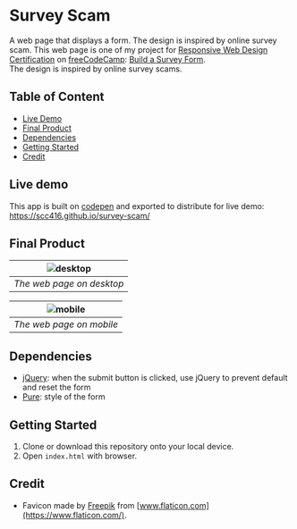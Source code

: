 # Survey Scam

A web page that displays a form. The design is inspired by online survey scam.
This web page is one of my project for [Responsive Web Design Certification](https://www.freecodecamp.org/learn/responsive-web-design/) on [freeCodeCamp](https://www.freecodecamp.org/): [Build a Survey Form](https://www.freecodecamp.org/learn/responsive-web-design/responsive-web-design-projects/build-a-survey-form).  
The design is inspired by online survey scams.

## Table of Content

- [Live Demo](#live-demo)
- [Final Product](#final-product)
- [Dependencies](#dependencies)
- [Getting Started](#getting-started)
- [Credit](#credit)

## Live demo

This app is built on [codepen](https://codepen.io/) and exported to distribute for live demo:  
https://scc416.github.io/survey-scam/

## Final Product

| ![desktop](./docs/desktop.gif) |
| :----------------------------: |
|   _The web page on desktop_    |

| ![mobile](./docs/mobile.gif) |
| :--------------------------: |
|   _The web page on mobile_   |

## Dependencies

- [jQuery](https://jquery.com/): when the submit button is clicked, use jQuery to prevent default and reset the form
- [Pure](https://purecss.io/): style of the form

## Getting Started

1. Clone or download this repository onto your local device.
2. Open `index.html` with browser.

## Credit
- Favicon made by [Freepik](https://www.flaticon.com/authors/freepik) from [www.flaticon.com](https://www.flaticon.com/).